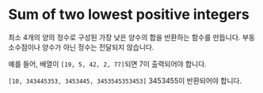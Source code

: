 # Sum of two lowest positive integers

최소 4개의 양의 정수로 구성된 가장 낮은 양수의 합을 반환하는 함수를 만듭니다. 부동 소수점이나 양수가 아닌 정수는 전달되지 않습니다.

예를 들어, 배열이 `[19, 5, 42, 2, 77]`되면 7이 출력되어야 합니다.

`[10, 343445353, 3453445, 3453545353453]` 3453455이 반환되어야 합니다.

